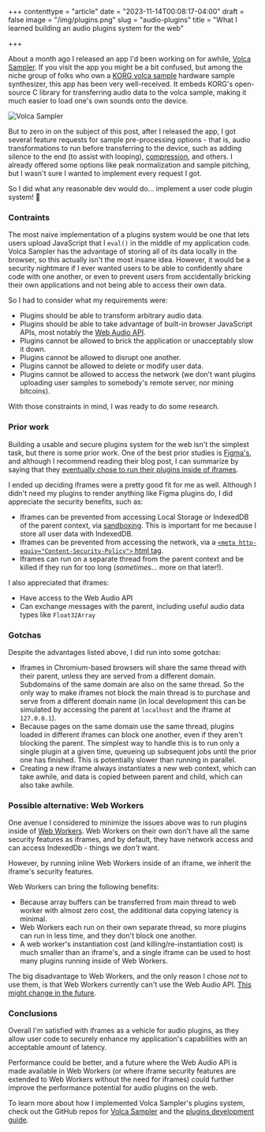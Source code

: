 +++
contenttype = "article"
date = "2023-11-14T00:08:17-04:00"
draft = false
image = "/img/plugins.png"
slug = "audio-plugins"
title = "What I learned building an audio plugins system for the web"

+++

About a month ago I released an app I'd been working on for awhile, [Volca Sampler](https://volcasampler.com/). If you visit the app you might be a bit confused, but among the niche group of folks who own a [KORG volca sample](https://www.korg.com/caen/products/dj/volca_sample/) hardware sample synthesizer, this app has been very well-received. It embeds KORG's open-source C library for transferring audio data to the volca sample, making it much easier to load one's own sounds onto the device.

![Volca Sampler](/img/volca-sampler.png)

But to zero in on the subject of this post, after I released the app, I got several feature requests for sample pre-processing options - that is, audio transformations to run before transferring to the device, such as adding silence to the end (to assist with looping), [compression](https://en.wikipedia.org/wiki/Dynamic_range_compression), and others. I already offered some options like peak normalization and sample pitching, but I wasn't sure I wanted to implement every request I got.

So I did what any reasonable dev would do... implement a user code plugin system! 😬

### Contraints

The most naive implementation of a plugins system would be one that lets users upload JavaScript that I `eval()` in the middle of my application code. Volca Sampler has the advantage of storing all of its data locally in the browser, so this actually isn't the most insane idea. However, it would be a security nightmare if I ever wanted users to be able to confidently share code with one another, or even to prevent users from accidentally bricking their own applications and not being able to access their own data.

So I had to consider what my requirements were:

- Plugins should be able to transform arbitrary audio data.
- Plugins should be able to take advantage of built-in browser JavaScript APIs, most notably the [Web Audio API](https://developer.mozilla.org/en-US/docs/Web/API/Web_Audio_API).
- Plugins cannot be allowed to brick the application or unacceptably slow it down.
- Plugins cannot be allowed to disrupt one another.
- Plugins cannot be allowed to delete or modify user data.
- Plugins cannot be allowed to access the network (we don't want plugins uploading user samples to somebody's remote server, nor mining bitcoins).

With those constraints in mind, I was ready to do some research.

### Prior work

Building a usable and secure plugins system for the web isn't the simplest task, but there is some prior work. One of the best prior studies is [Figma's](https://www.figma.com/blog/how-we-built-the-figma-plugin-system/), and although I recommend reading their blog post, I can summarize by saying that they [eventually chose to run their plugins inside of iframes](https://www.figma.com/blog/an-update-on-plugin-security/).

I ended up deciding iframes were a pretty good fit for me as well. Although I didn't need my plugins to render anything like Figma plugins do, I did appreciate the security benefits, such as:

- Iframes can be prevented from accessing Local Storage or IndexedDB of the parent context, via [sandboxing](https://developer.mozilla.org/en-US/docs/Web/HTML/Element/iframe#sandbox). This is important for me because I store all user data with IndexedDB.
- Iframes can be prevented from accessing the network, via a [`<meta http-equiv="Content-Security-Policy">` html tag](https://developer.mozilla.org/en-US/docs/Web/HTTP/CSP).
- Iframes can run on a separate thread from the parent context and be killed if they run for too long (_sometimes_... more on that later!).

I also appreciated that iframes:

- Have access to the Web Audio API
- Can exchange messages with the parent, including useful audio data types like `Float32Array`

### Gotchas

Despite the advantages listed above, I did run into some gotchas:

- Iframes in Chromium-based browsers will share the same thread with their parent, unless they are served from a different domain. Subdomains of the same domain are also on the same thread. So the only way to make iframes not block the main thread is to purchase and serve from a different domain name (in local development this can be simulated by accessing the parent at `localhost` and the iframe at `127.0.0.1`).
- Because pages on the same domain use the same thread, plugins loaded in different iframes can block one another, even if they aren't blocking the parent. The simplest way to handle this is to run only a single plugin at a given time, queueing up subsequent jobs until the prior one has finished. This is potentially slower than running in parallel.
- Creating a new iframe always instantiates a new web context, which can take awhile, and data is copied between parent and child, which can also take awhile.

### Possible alternative: Web Workers

One avenue I considered to minimize the issues above was to run plugins inside of [Web Workers](https://developer.mozilla.org/en-US/docs/Web/API/Web_Workers_API/Using_web_workers). Web Workers on their own don't have all the same security features as iframes, and by default, they have network access and can access IndexedDb - things we *don't* want.

However, by running inline Web Workers inside of an iframe, we inherit the iframe's security features.

Web Workers can bring the following benefits:

- Because array buffers can be transferred from main thread to web worker with almost zero cost, the additional data copying latency is minimal.
- Web Workers each run on their own separate thread, so more plugins can run in less time, and they don't block one another.
- A web worker's instantiation cost (and killing/re-instantiation cost) is much smaller than an iframe's, and a single iframe can be used to host many plugins running inside of Web Workers.

The big disadvantage to Web Workers, and the only reason I chose _not_ to use them, is that Web Workers currently can't use the Web Audio API. [This might change in the future](https://github.com/WebAudio/web-audio-api/issues/2423).

### Conclusions

Overall I'm satisfied with iframes as a vehicle for audio plugins, as they allow user code to securely enhance my application's capabilities with an acceptable amount of latency.

Performance could be better, and a future where the Web Audio API is made available in Web Workers (or where iframe security features are extended to Web Workers without the need for iframes) could further improve the performance potential for audio plugins on the web.

To learn more about how I implemented Volca Sampler's plugins system, check out the GitHub repos for [Volca Sampler](https://github.com/benwiley4000/volca-sampler) and the [plugins development guide](https://github.com/benwiley4000/volca-sampler-plugins).

